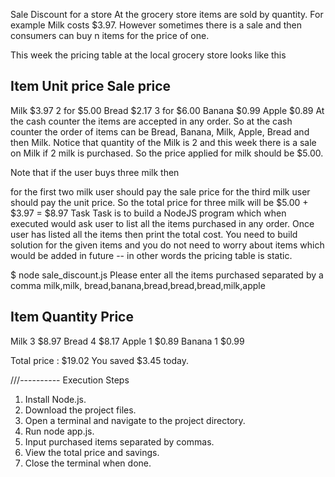 Sale Discount for a store
At the grocery store items are sold by quantity. For example Milk costs $3.97. However sometimes there is a sale and then consumers can buy n items for the price of one.

This week the pricing table at the local grocery store looks like this

Item     Unit price        Sale price
--------------------------------------
Milk      $3.97            2 for $5.00
Bread     $2.17            3 for $6.00
Banana    $0.99
Apple     $0.89
At the cash counter the items are accepted in any order. So at the cash counter the order of items can be Bread, Banana, Milk, Apple, Bread and then Milk. Notice that quantity of the Milk is 2 and this week there is a sale on Milk if 2 milk is purchased. So the price applied for milk should be $5.00.

Note that if the user buys three milk then

for the first two milk user should pay the sale price
for the third milk user should pay the unit price.
So the total price for three milk will be $5.00 + $3.97 = $8.97
Task
Task is to build a NodeJS program which when executed would ask user to list all the items purchased in any order. Once user has listed all the items then print the total cost. You need to build solution for the given items and you do not need to worry about items which would be added in future -- in other words the pricing table is static.

$ node sale_discount.js
Please enter all the items purchased separated by a comma
milk,milk, bread,banana,bread,bread,bread,milk,apple

Item     Quantity      Price
--------------------------------------
Milk      3            $8.97
Bread     4            $8.17
Apple     1            $0.89
Banana    1            $0.99  

Total price : $19.02
You saved $3.45 today.



///----------
Execution  Steps
 
1. Install Node.js.
2. Download the project files.
3. Open a terminal and navigate to the project directory.
4. Run node app.js.
5. Input purchased items separated by commas.
6. View the total price and savings.
7. Close the terminal when done.